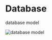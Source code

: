 # Database
database model

![database model](https://raw.githubusercontent.com/parzibyte/WaterPy/master/assets/ImagenV1.png)
